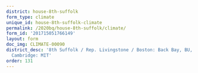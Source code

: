 ```yaml
---
district: house-8th-suffolk
form_type: climate
unique_id: house-8th-suffolk-climate
permalink: /2020bq/house-8th-suffolk/climate/
form_id: '201715051766149'
layout: form
doc_img: CLIMATE-00090
district_desc: '8th Suffolk / Rep. Livingstone / Boston: Back Bay, BU,  North End,
  Cambridge: MIT'
order: 131
---
```

